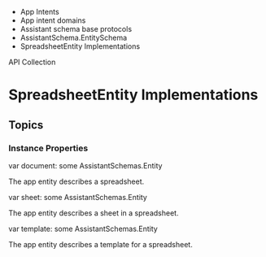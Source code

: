 

- App Intents
- App intent domains
- Assistant schema base protocols
- AssistantSchema.EntitySchema
-  SpreadsheetEntity Implementations 

API Collection

# SpreadsheetEntity Implementations

## Topics

### Instance Properties

var document: some AssistantSchemas.Entity

The app entity describes a spreadsheet.

var sheet: some AssistantSchemas.Entity

The app entity describes a sheet in a spreadsheet.

var template: some AssistantSchemas.Entity

The app entity describes a template for a spreadsheet.

